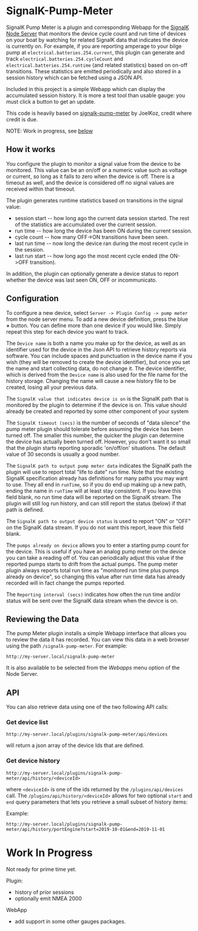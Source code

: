 # SignalK-Pump-Meter
SignalK Pump Meter is a plugin and corresponding Webapp for the [SignalK Node Server](https://github.com/SignalK/signalk-server-node) that monitors
the device cycle count and run time of devices on your boat by watching for related SignalK data that indicates the device is currently on.  For example, if you are reporting amperage to your bilge pump at `electrical.batteries.254.current`, this plugin can generate and track `electrical.batteries.254.cycleCount` and `electrical.batteries.254.runtime` (and related statistics) based on on-off transitions.  These statistics are  emitted periodically and also stored in a session history which can be fetched using a JSON API.

Included in this project is a simple Webapp which can display the accumulated session history.  It is more a test tool than usable gauge: you must click a button to get an update.

This code is heavily based on [signalk-pump-meter](https://github.com/joelkoz/signalk-pump-meter) by JoelKoz, credit where credit is due.

NOTE: Work in progress, see [below](#work-in-progress)

## How it works
You configure the plugin to monitor a signal value from the device to be monitored.  This value can be an on/off or a numeric value such as voltage or current, so long as it falls to zero when the device is off.  There is a timeout as well, and the device is considered off no signal values are received within that timeout.

The plugin generates runtime statistics based on transitions in the signal value:
* session start -- how long ago the current data session started.  The rest of the statistics are accumulated over the current session.  
* run time -- how long the device has been ON during the current session.
* cycle count -- how many OFF->ON transitions have been seen.
* last run time -- now long the device ran during the most recent cycle in the session.
* last run start -- how long ago the most recent cycle ended (the ON->OFF transition).

In addition, the plugin can optionally generate a device status to report whether the device was last seen ON, OFF or incommunicato. 

## Configuration
To configure a new device, select `Server -> Plugin Config -> pump meter` from the node server menu. To add a new device definition, press the blue **+** button.  You can define more than one device if you would like. Simply repeat this step for each device you want to track.

The `Device name` is both a name you make up for the device, as well as an identifier used for the device in the Json API to retrieve history
reports via software. You can include spaces and punctuation
in the device name if you wish (they will be removed to create the device identifier), but once you set the name and start collecting data, do not
change it.  The device identifier, which is derived from the `Device name` is also used for the file name for the history storage.  Changing the name will cause a new history file to be created, losing all your previous data.

The `SignalK value that indicates device is on` is the SignalK path that is monitored by the plugin to determine if the device is on. This
value should already be created and reported by some other component of your system

The `SignalK timeout (secs)` is the number of seconds of "data silence" the pump meter plugin should tolerate before assuming the device has
been turned off.  The smaller this number, the quicker the plugin can determine the device has actually been turned off. However, you don't want
it so small that the plugin starts reporting sporadic 'on/off/on' situations.  The default value of 30 seconds is usually a good number.

The `SignalK path to output pump meter data` indicates the SignalK path the plugin will use to report total "life to date" run time. Note
that the existing SignalK specification already has definitions for many paths you may want to use.  They all end in `runTime`, so if
you do end up making up a new path, ending the name in `runTime` will at least stay consistent.  If you leave this field blank, no run time
data will be reported on the SignalK stream.  The plugin will still log run history, and can still report the status (below) if that path
is defined.

The `SignalK path to output device status` is used to report "ON" or "OFF" on the SignalK data stream.  If you do not want this report,
leave this field blank.

The `pumps already on device` allows you to enter a starting pump count for the device. This is useful if you have an analog pump meter
on the device you can take a reading off of.  You can periodically adjust this value if the reported pumps starts to drift from the
actual pumps.  The pump meter plugin always reports total run time as "monitored run time plus pumps already on device", so changing
this value after run time data has already recorded will in fact change the pumps reported.

The `Reporting interval (secs)` indicates how often the run time and/or status will be sent over the SignalK data stream when the
device is on.

## Reviewing the Data
The pump Meter plugin installs a simple Webapp interface that allows you to review the data it has recorded. You can
view this data in a web browser using the path `/signalk-pump-meter`.  For example:

```
http://my-server.local/signalk-pump-meter
```

It is also available to be selected from the *Webapps* menu option of the Node Server.

## API
You can also retrieve data using one of the two following API calls:

### Get device list
```
http://my-server.local/plugins/signalk-pump-meter/api/devices
```

will return a json array of the device Ids that are defined.

### Get device history
```
http://my-server.local/plugins/signalk-pump-meter/api/history/<deviceId>
```

where `<deviceId>` is one of the ids returned by the `/plugins/api/devices` call.  The `/plugins/api/history/<deviceId>` allows for
two optional `start` and `end` query parameters that lets you retrieve a small subset of history items:


Example:
```
http://my-server.local/plugins/signalk-pump-meter/api/history/portEngine?start=2019-10-01&end=2019-11-01
```

# Work In Progress
Not ready for prime time yet.

Plugin:
* history of prior sessions
* optionally emit NMEA 2000 

WebApp
* add support in some other gauges packages.
  